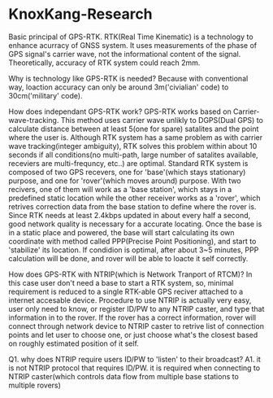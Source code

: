 # KnoxKang-Research

Basic principal of GPS-RTK.
  RTK(Real Time Kinematic) is a technology to enhance acurracy of GNSS system.
  It uses measurements of the phase of GPS signal's carrier wave, not the informational content of the signal.
  Theoretically, accuracy of RTK system could reach 2mm.
  
Why is technology like GPS-RTK is needed?
  Because with conventional way, loaction accuracy can only be around 3m('civialian' code) to 30cm('military' code).
  
How does independant GPS-RTK work?
  GPS-RTK works based on Carrier-wave-tracking. This method uses carrier wave unlikly to DGPS(Dual GPS) to calculate distance between at least 5(one for spare) satalites and the point where the user is. 
  Although RTK system has a same problem as with carrier wave tracking(integer ambiguity), RTK solves this problem within about 10 seconds if all conditions(no multi-path, large number of satalites available, receviers are multi-frequncy, etc..) are optimal.
  Standard RTK system is composed of two GPS recevers, one for 'base'(which stays stationary) purpose, and one for 'rover'(which moves around) purpose.
  With two recivers, one of them will work as a 'base station', which stays in a predefined static location while the other receiver works as a 'rover', which retrives correction data from the base station to define where the rover is.
  Since RTK needs at least 2.4kbps updated in about every half a second, good network quality is necessary for a accurate locating.
  Once the base is in a static place and powered, the base will start calculating its own coordinate with method called PPP(Precise Point Positioning), and start to 'stabilize' its location.
  If condidion is optimal, after about 3~5 minutes, PPP calculation will be done, and rover will be able to loacte it self correctly.
  
How does GPS-RTK with NTRIP(which is Network Tranport of RTCM)?
  In this case user don't need a base to start a RTK system, so, minimal requirement is reduced to a single RTK-able GPS reciver attached to a internet accesable device.
  Procedure to use NTRIP is actually very easy, user only need to know, or register ID/PW to any NTRIP caster, and type that information in to the rover.
  If the rover has a correct information, rover will connect through network device to NTRIP caster to retrive list of connection points and let user to choose one, or just choose what's the closest based on roughly estimated position of it self.
  
  
Q1. why does NTRIP require users ID/PW to 'listen' to their broadcast?
A1. it is not NTRIP protocol that requires ID/PW. it is required when connecting to NTRIP caster(which controls data flow from multiple base stations to multiple rovers)
